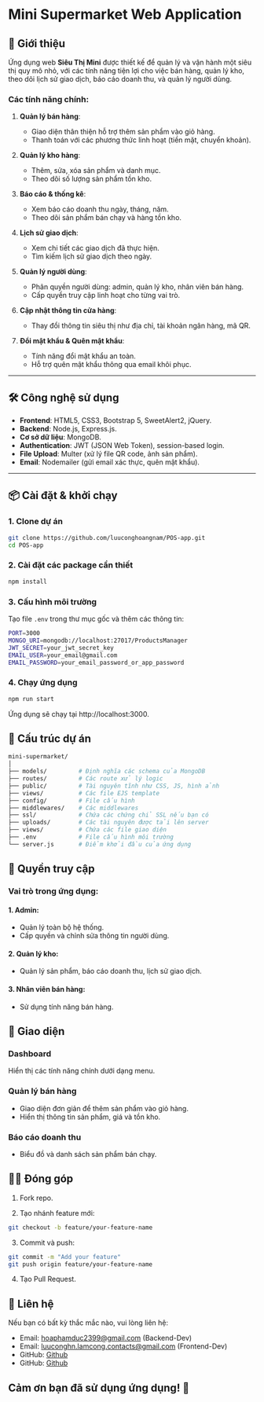 # Mini Supermarket Web Application

## 🚀 Giới thiệu
Ứng dụng web **Siêu Thị Mini** được thiết kế để quản lý và vận hành một siêu thị quy mô nhỏ, với các tính năng tiện lợi cho việc bán hàng, quản lý kho, theo dõi lịch sử giao dịch, báo cáo doanh thu, và quản lý người dùng. 

### Các tính năng chính:
1. **Quản lý bán hàng**:
   - Giao diện thân thiện hỗ trợ thêm sản phẩm vào giỏ hàng.
   - Thanh toán với các phương thức linh hoạt (tiền mặt, chuyển khoản).

2. **Quản lý kho hàng**:
   - Thêm, sửa, xóa sản phẩm và danh mục.
   - Theo dõi số lượng sản phẩm tồn kho.

3. **Báo cáo & thống kê**:
   - Xem báo cáo doanh thu ngày, tháng, năm.
   - Theo dõi sản phẩm bán chạy và hàng tồn kho.

4. **Lịch sử giao dịch**:
   - Xem chi tiết các giao dịch đã thực hiện.
   - Tìm kiếm lịch sử giao dịch theo ngày.

5. **Quản lý người dùng**:
   - Phân quyền người dùng: admin, quản lý kho, nhân viên bán hàng.
   - Cấp quyền truy cập linh hoạt cho từng vai trò.

6. **Cập nhật thông tin cửa hàng**:
   - Thay đổi thông tin siêu thị như địa chỉ, tài khoản ngân hàng, mã QR.

7. **Đổi mật khẩu & Quên mật khẩu**:
   - Tính năng đổi mật khẩu an toàn.
   - Hỗ trợ quên mật khẩu thông qua email khôi phục.

---

## 🛠️ Công nghệ sử dụng
- **Frontend**: HTML5, CSS3, Bootstrap 5, SweetAlert2, jQuery.
- **Backend**: Node.js, Express.js.
- **Cơ sở dữ liệu**: MongoDB.
- **Authentication**: JWT (JSON Web Token), session-based login.
- **File Upload**: Multer (xử lý file QR code, ảnh sản phẩm).
- **Email**: Nodemailer (gửi email xác thực, quên mật khẩu).

---

## 📦 Cài đặt & khởi chạy
### 1. Clone dự án
```bash
git clone https://github.com/luuconghoangnam/POS-app.git
cd POS-app
```

### 2. Cài đặt các package cần thiết

```bash
npm install
```

### 3. Cấu hình môi trường

Tạo file `.env` trong thư mục gốc và thêm các thông tin:

```sh
PORT=3000
MONGO_URI=mongodb://localhost:27017/ProductsManager
JWT_SECRET=your_jwt_secret_key
EMAIL_USER=your_email@gmail.com
EMAIL_PASSWORD=your_email_password_or_app_password
```

### 4. Chạy ứng dụng

```bash
npm run start
```

Ứng dụng sẽ chạy tại http://localhost:3000.

## 📂 Cấu trúc dự án

``` sh
mini-supermarket/
│
├── models/         # Định nghĩa các schema của MongoDB
├── routes/         # Các route xử lý logic
├── public/         # Tài nguyên tĩnh như CSS, JS, hình ảnh
├── views/          # Các file EJS template
├── config/         # File cấu hình
├── middlewares/    # Các middlewares
├── ssl/            # Chứa các chứng chỉ SSL nếu bạn có
├── uploads/        # Các tài nguyên được tải lên server
├── views/          # Chứa các file giao diện
├── .env            # File cấu hình môi trường
└── server.js       # Điểm khởi đầu của ứng dụng
```

## 🔐 Quyền truy cập

### Vai trò trong ứng dụng:

#### 1. Admin:
- Quản lý toàn bộ hệ thống.
- Cấp quyền và chỉnh sửa thông tin người dùng.
#### 2. Quản lý kho:
- Quản lý sản phẩm, báo cáo doanh thu, lịch sử giao dịch.
#### 3. Nhân viên bán hàng:
- Sử dụng tính năng bán hàng.

## 🌟 Giao diện

### Dashboard

Hiển thị các tính năng chính dưới dạng menu.

### Quản lý bán hàng

- Giao diện đơn giản để thêm sản phẩm vào giỏ hàng.
- Hiển thị thông tin sản phẩm, giá và tồn kho.

### Báo cáo doanh thu

- Biểu đồ và danh sách sản phẩm bán chạy.

## 🧑‍💻 Đóng góp

1. Fork repo.

2. Tạo nhánh feature mới:

``` bash
git checkout -b feature/your-feature-name
```

3. Commit và push:

``` bash
git commit -m "Add your feature"
git push origin feature/your-feature-name
```

4. Tạo Pull Request.

## 📧 Liên hệ

Nếu bạn có bất kỳ thắc mắc nào, vui lòng liên hệ:

- Email: hoaphamduc2399@gmail.com (Backend-Dev)
- Email: luuconghn.lamcong.contacts@gmail.com (Frontend-Dev)
- GitHub: [Github](https://github.com/hoaphamduc/mini-supermarket)
- GitHub: [Github](https://github.com/luuconghoangnam/POS-app)

## Cảm ơn bạn đã sử dụng ứng dụng! 🎉

